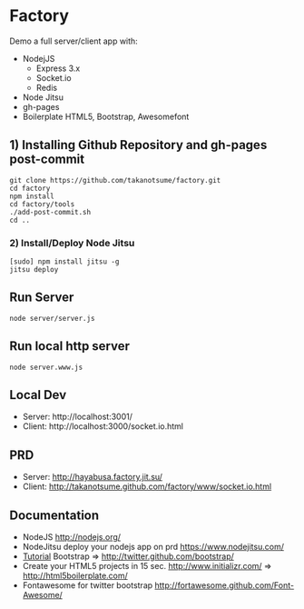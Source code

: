 Factory
=======

Demo a full server/client app with:
- NodejJS
  - Express 3.x
  - Socket.io
  - Redis
- Node Jitsu
- gh-pages
- Boilerplate HTML5, Bootstrap, Awesomefont

## 1) Installing Github Repository and gh-pages post-commit
``` shell
git clone https://github.com/takanotsume/factory.git
cd factory
npm install
cd factory/tools
./add-post-commit.sh
cd ..
```

### 2) Install/Deploy Node Jitsu
``` shell
[sudo] npm install jitsu -g
jitsu deploy
```

## Run Server
``` shell
node server/server.js
```

## Run local http server
``` shell
node server.www.js
```

Local Dev
---
  - Server: http://localhost:3001/
  - Client: http://localhost:3000/socket.io.html
  
PRD
---
  - Server: http://hayabusa.factory.jit.su/
  - Client: http://takanotsume.github.com/factory/www/socket.io.html

Documentation
---
  - NodeJS http://nodejs.org/
  - NodeJitsu deploy your nodejs app on prd https://www.nodejitsu.com/
  - [Tutorial](http://www.siteduzero.com/informatique/tutoriels/bootstrap-de-twitter-un-kit-css-et-plus) Bootstrap => http://twitter.github.com/bootstrap/
  - Create your HTML5 projects in 15 sec. http://www.initializr.com/ => http://html5boilerplate.com/
  - Fontawesome for twitter bootstrap http://fortawesome.github.com/Font-Awesome/
